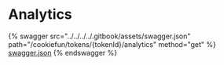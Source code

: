 # Analytics

{% swagger src="../../../../.gitbook/assets/swagger.json" path="/cookiefun/tokens/{tokenId}/analytics" method="get" %}
[swagger.json](../../../../.gitbook/assets/swagger.json)
{% endswagger %}
